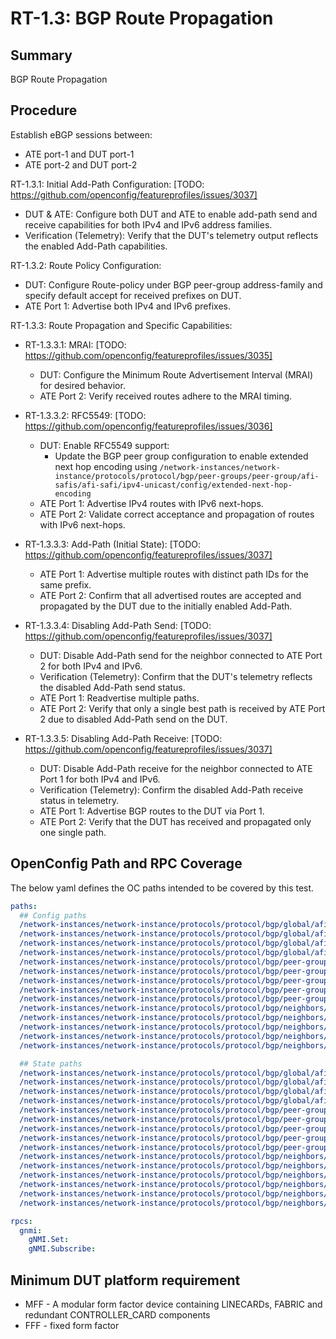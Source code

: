 # RT-1.3: BGP Route Propagation

## Summary

BGP Route Propagation

## Procedure

Establish eBGP sessions between:

*   ATE port-1 and DUT port-1
*   ATE port-2 and DUT port-2

RT-1.3.1: Initial Add-Path Configuration: [TODO: https://github.com/openconfig/featureprofiles/issues/3037]

*   DUT & ATE: Configure both DUT and ATE to enable add-path send and receive capabilities for both IPv4 and IPv6 address families.
*   Verification (Telemetry): Verify that the DUT's telemetry output reflects the enabled Add-Path capabilities.

RT-1.3.2: Route Policy Configuration:

*   DUT: Configure Route-policy under BGP peer-group address-family and specify default accept for received prefixes on DUT.
*   ATE Port 1: Advertise both IPv4 and IPv6 prefixes.

RT-1.3.3: Route Propagation and Specific Capabilities:

*   RT-1.3.3.1: MRAI: [TODO: https://github.com/openconfig/featureprofiles/issues/3035]
    *   DUT: Configure the Minimum Route Advertisement Interval (MRAI) for desired behavior.
    *   ATE Port 2: Verify received routes adhere to the MRAI timing.

*   RT-1.3.3.2: RFC5549: [TODO: https://github.com/openconfig/featureprofiles/issues/3036]
    *   DUT: Enable RFC5549 support:
        *   Update the BGP peer group configuration to enable extended next hop encoding using  `/network-instances/network-instance/protocols/protocol/bgp/peer-groups/peer-group/afi-safis/afi-safi/ipv4-unicast/config/extended-next-hop-encoding`  
    *   ATE Port 1: Advertise IPv4 routes with IPv6 next-hops.
    *   ATE Port 2: Validate correct acceptance and propagation of routes with IPv6 next-hops.

*   RT-1.3.3.3: Add-Path (Initial State): [TODO: https://github.com/openconfig/featureprofiles/issues/3037]
    *   ATE Port 1: Advertise multiple routes with distinct path IDs for the same prefix.
    *   ATE Port 2: Confirm that all advertised routes are accepted and propagated by the DUT due to the initially enabled Add-Path.

*   RT-1.3.3.4: Disabling Add-Path Send: [TODO: https://github.com/openconfig/featureprofiles/issues/3037]
    *   DUT: Disable Add-Path send for the neighbor connected to ATE Port 2 for both IPv4 and IPv6.
    *   Verification (Telemetry): Confirm that the DUT's telemetry reflects the disabled Add-Path send status.
    *   ATE Port 1: Readvertise multiple paths.
    *   ATE Port 2: Verify that only a single best path is received by ATE Port 2 due to disabled Add-Path send on the DUT.

*   RT-1.3.3.5: Disabling Add-Path Receive: [TODO: https://github.com/openconfig/featureprofiles/issues/3037]

    *   DUT: Disable Add-Path receive for the neighbor connected to ATE Port 1 for both IPv4 and IPv6.
    *   Verification (Telemetry): Confirm the disabled Add-Path receive status in telemetry.
    *   ATE Port 1: Advertise BGP routes to the DUT via Port 1.
    *   ATE Port 2: Verify that the DUT has received and propagated only one single path.

## OpenConfig Path and RPC Coverage

The below yaml defines the OC paths intended to be covered by this test.

```yaml
paths:
  ## Config paths
  /network-instances/network-instance/protocols/protocol/bgp/global/afi-safis/afi-safi/add-paths/config/receive:
  /network-instances/network-instance/protocols/protocol/bgp/global/afi-safis/afi-safi/add-paths/config/send:
  /network-instances/network-instance/protocols/protocol/bgp/global/afi-safis/afi-safi/add-paths/config/send-max:
  /network-instances/network-instance/protocols/protocol/bgp/global/afi-safis/afi-safi/ipv4-unicast/config/extended-next-hop-encoding:
  /network-instances/network-instance/protocols/protocol/bgp/peer-groups/peer-group/afi-safis/afi-safi/add-paths/config/receive:
  /network-instances/network-instance/protocols/protocol/bgp/peer-groups/peer-group/afi-safis/afi-safi/add-paths/config/send:
  /network-instances/network-instance/protocols/protocol/bgp/peer-groups/peer-group/afi-safis/afi-safi/add-paths/config/send-max:
  /network-instances/network-instance/protocols/protocol/bgp/peer-groups/peer-group/timers/config/minimum-advertisement-interval:
  /network-instances/network-instance/protocols/protocol/bgp/peer-groups/peer-group/afi-safis/afi-safi/ipv4-unicast/config/extended-next-hop-encoding:
  /network-instances/network-instance/protocols/protocol/bgp/neighbors/neighbor/afi-safis/afi-safi/add-paths/config/receive:
  /network-instances/network-instance/protocols/protocol/bgp/neighbors/neighbor/afi-safis/afi-safi/add-paths/config/send:
  /network-instances/network-instance/protocols/protocol/bgp/neighbors/neighbor/afi-safis/afi-safi/add-paths/config/send-max:
  /network-instances/network-instance/protocols/protocol/bgp/neighbors/neighbor/timers/config/minimum-advertisement-interval:
  /network-instances/network-instance/protocols/protocol/bgp/neighbors/neighbor/afi-safis/afi-safi/ipv4-unicast/config/extended-next-hop-encoding:

  ## State paths
  /network-instances/network-instance/protocols/protocol/bgp/global/afi-safis/afi-safi/add-paths/state/receive:
  /network-instances/network-instance/protocols/protocol/bgp/global/afi-safis/afi-safi/add-paths/state/send:
  /network-instances/network-instance/protocols/protocol/bgp/global/afi-safis/afi-safi/add-paths/state/send-max:
  /network-instances/network-instance/protocols/protocol/bgp/global/afi-safis/afi-safi/ipv4-unicast/state/extended-next-hop-encoding:
  /network-instances/network-instance/protocols/protocol/bgp/peer-groups/peer-group/afi-safis/afi-safi/add-paths/state/receive:
  /network-instances/network-instance/protocols/protocol/bgp/peer-groups/peer-group/afi-safis/afi-safi/add-paths/state/send:
  /network-instances/network-instance/protocols/protocol/bgp/peer-groups/peer-group/afi-safis/afi-safi/add-paths/state/send-max:
  /network-instances/network-instance/protocols/protocol/bgp/peer-groups/peer-group/timers/state/minimum-advertisement-interval:
  /network-instances/network-instance/protocols/protocol/bgp/peer-groups/peer-group/afi-safis/afi-safi/ipv4-unicast/state/extended-next-hop-encoding:
  /network-instances/network-instance/protocols/protocol/bgp/neighbors/neighbor/afi-safis/afi-safi/add-paths/state/receive:
  /network-instances/network-instance/protocols/protocol/bgp/neighbors/neighbor/afi-safis/afi-safi/add-paths/state/send:
  /network-instances/network-instance/protocols/protocol/bgp/neighbors/neighbor/afi-safis/afi-safi/add-paths/state/send-max:
  /network-instances/network-instance/protocols/protocol/bgp/neighbors/neighbor/timers/state/minimum-advertisement-interval:
  /network-instances/network-instance/protocols/protocol/bgp/neighbors/neighbor/afi-safis/afi-safi/ipv4-unicast/state/extended-next-hop-encoding:
  /network-instances/network-instance/protocols/protocol/bgp/neighbors/neighbor/state/supported-capabilities:

rpcs:
  gnmi:
    gNMI.Set:
    gNMI.Subscribe:
```

## Minimum DUT platform requirement

* MFF - A modular form factor device containing LINECARDs, FABRIC and redundant CONTROLLER_CARD components
* FFF - fixed form factor
